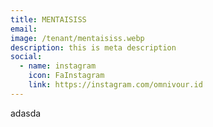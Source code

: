 ```yaml
---
title: MENTAISISS
email: 
image: /tenant/mentaisiss.webp
description: this is meta description
social:
  - name: instagram
    icon: FaInstagram
    link: https://instagram.com/omnivour.id
---
```

adasda